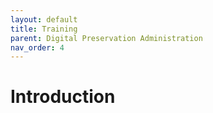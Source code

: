 ```yaml
---
layout: default
title: Training
parent: Digital Preservation Administration
nav_order: 4
---
```


# Introduction


